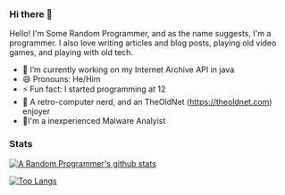 ### Hi there 👋

Hello! I'm Some Random Programmer, and as the name suggests, I'm a programmer. I also love writing articles and blog posts, playing old video games, and playing with old tech.

- 🔭 I’m currently working on my Internet Archive API in java
- 😄 Pronouns: He/Him
- ⚡ Fun fact: I started programming at 12
- 💾 A retro-computer nerd, and an TheOldNet (https://theoldnet.com) enjoyer
- 🦠I'm a inexperienced Malware Analyist
### Stats 
 [![A Random Programmer's github stats](https://github-readme-stats.vercel.app/api/?username=Some-RandomProgrammer&layout=compact&show_icons=true&title_color=fff&icon_color=fff&text_color=fff&bg_color=151515)](https://github.com/anuraghazra/github-readme-stats)
 
 [![Top Langs](https://github-readme-stats.vercel.app/api/top-langs/?username=Some-RandomProgrammer&layout=compact&count_private=true&show_icons=true&title_color=fff&icon_color=fff&text_color=fff&bg_color=151515)](https://github.com/anuraghazra/github-readme-stats)
